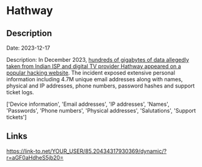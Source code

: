 # Hathway

## Description

Date: 2023-12-17

Description:
In December 2023, <a href="https://restoreprivacy.com/hacker-allegedly-holds-data-of-41-million-hathway-customers/" target="_blank" rel="noopener">hundreds of gigabytes of data allegedly taken from Indian ISP and digital TV provider Hathway appeared on a popular hacking website</a>. The incident exposed extensive personal information including 4.7M unique email addresses along with names, physical and IP addresses, phone numbers, password hashes and support ticket logs.


['Device information', 'Email addresses', 'IP addresses', 'Names', 'Passwords', 'Phone numbers', 'Physical addresses', 'Salutations', 'Support tickets']

## Links

https://link-to.net/YOUR_USER/85.20434317930369/dynamic/?r=aGF0aHdheS5jb20=